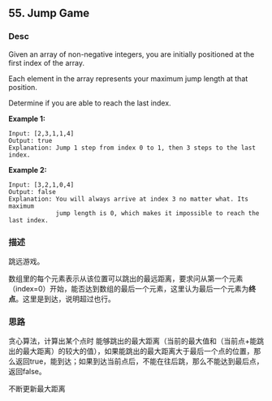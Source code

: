## 55. Jump Game





### Desc

Given an array of non-negative integers, you are initially positioned at the first index of the array.

Each element in the array represents your maximum jump length at that position.

Determine if you are able to reach the last index.

**Example 1:**

```
Input: [2,3,1,1,4]
Output: true
Explanation: Jump 1 step from index 0 to 1, then 3 steps to the last index.
```

**Example 2:**

```
Input: [3,2,1,0,4]
Output: false
Explanation: You will always arrive at index 3 no matter what. Its maximum
             jump length is 0, which makes it impossible to reach the last index.
```



### 描述

跳远游戏。

数组里的每个元素表示从该位置可以跳出的最远距离，要求问从第一个元素（index=0）开始，能否达到数组的最后一个元素，这里认为最后一个元素为**终点**。这里是到达，说明超过也行。





### 思路

贪心算法，计算出某个点时 能够跳出的最大距离（当前的最大值和（当前点+能跳出的最大距离）的较大的值），如果能跳出的最大距离大于最后一个点的位置，那么返回true，能到达；如果到达当前点后，不能在往后跳，那么不能达到最后点，返回false。

不断更新最大距离
